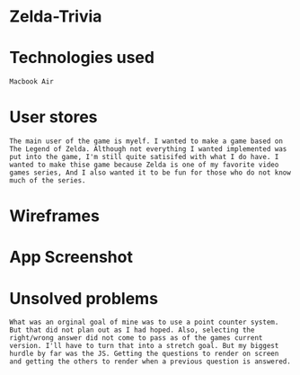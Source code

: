 # Zelda-Trivia

# Technologies used
    Macbook Air

# User stores
    The main user of the game is myelf. I wanted to make a game based on The Legend of Zelda. Although not everything I wanted implemented was put into the game, I'm still quite satisifed with what I do have. I wanted to make thise game because Zelda is one of my favorite video games series, And I also wanted it to be fun for those who do not know much of the series.


# Wireframes








# App Screenshot




# Unsolved problems
    What was an orginal goal of mine was to use a point counter system. But that did not plan out as I had hoped. Also, selecting the right/wrong answer did not come to pass as of the games current version. I'll have to turn that into a stretch goal. But my biggest hurdle by far was the JS. Getting the questions to render on screen and getting the others to render when a previous question is answered. 




